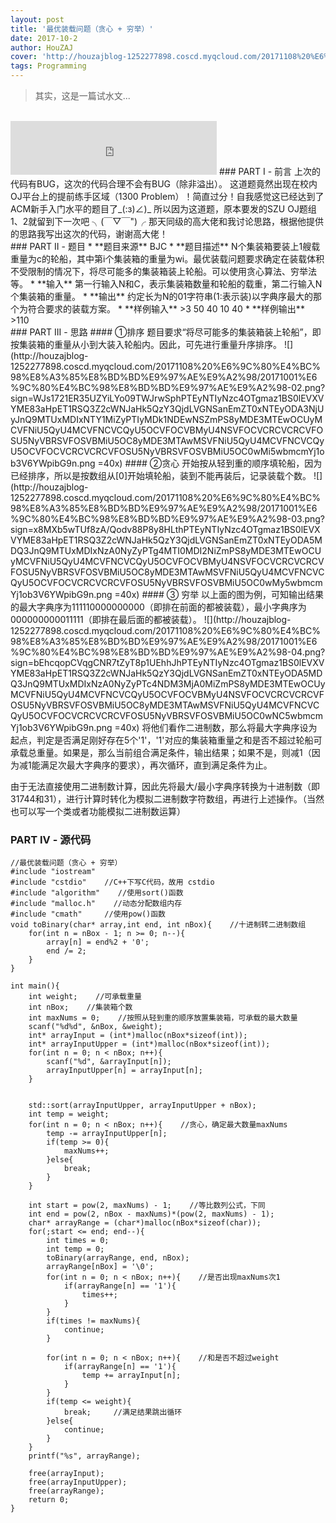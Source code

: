 ```yaml
---
layout: post
title: '最优装载问题（贪心 + 穷举）'
date: 2017-10-2
author: HouZAJ
cover: 'http://houzajblog-1252277898.coscd.myqcloud.com/20171108%20%E6%9C%80%E4%BC%98%E8%A3%85%E8%BD%BD%E9%97%AE%E9%A2%98/20171001%E6%9C%80%E4%BC%98%E8%BD%BD%E9%97%AE%E9%A2%98-01.png?sign=IjTZybv9EujP9xpMfBh2rI66r/dhPTEyNTIyNzc4OTgmaz1BS0lEVXVYME83aHpET1RSQ3Z2cWNJaHk5QzY3QjdLVGNSanEmZT0xNTEyODA3NjUyJnQ9MTUxMDIxNTY1MiZyPTk4MzExMTkzNSZmPS8yMDE3MTEwOCUyMCVFNiU5QyU4MCVFNCVCQyU5OCVFOCVBMyU4NSVFOCVCRCVCRCVFOSU5NyVBRSVFOSVBMiU5OC8yMDE3MTAwMSVFNiU5QyU4MCVFNCVCQyU5OCVFOCVCRCVCRCVFOSU5NyVBRSVFOSVBMiU5OC0wMS5wbmcmYj1ob3V6YWpibG9n.png'
tags: Programming
---
```


>其实，这是一篇试水文...

<br>

<iframe type="text/html" src="http://music.163.com/outchain/player?type=2&id=496549&auto=0&height=66" frameborder="no" border="0" marginwidth="0" marginheight="0" width="330" height="86"></iframe>
### PART I - 前言
上次的代码有BUG，这次的代码合理不会有BUG（除非溢出）。
这道题竟然出现在校内OJ平台上的提前练手区域（1300 Problem）！简直过分！自我感觉这已经达到了ACM新手入门水平的题目了_(:з)∠)_
所以因为这道题，原本要发的SZU OJ题组1、2就留到下一次吧 ╮(￣▽￣")╭
那天同级的高大佬和我讨论思路，根据他提供的思路我写出这次的代码，谢谢高大佬！

<br>
### PART II - 题目
* **题目来源**   
BJC
* **题目描述**  
N个集装箱要装上1艘载重量为c的轮船，其中第i个集装箱的重量为wi。最优装载问题要求确定在装载体积不受限制的情况下，将尽可能多的集装箱装上轮船。可以使用贪心算法、穷举法等。
* **输入**  
第一行输入N和C，表示集装箱数量和轮船的载重，第二行输入N个集装箱的重量。
* **输出**  
约定长为N的01字符串(1:表示装)以字典序最大的那个为符合要求的装载方案。
* **样例输入**
>3 50  
40 10 40
* **样例输出**
>110

<br>
### PART III - 思路
#### ①排序
题目要求“将尽可能多的集装箱装上轮船”，即按集装箱的重量从小到大装入轮船内。因此，可先进行重量升序排序。
![](http://houzajblog-1252277898.coscd.myqcloud.com/20171108%20%E6%9C%80%E4%BC%98%E8%A3%85%E8%BD%BD%E9%97%AE%E9%A2%98/20171001%E6%9C%80%E4%BC%98%E8%BD%BD%E9%97%AE%E9%A2%98-02.png?sign=WJs1721ER35UZYiLYo09TWJrwSphPTEyNTIyNzc4OTgmaz1BS0lEVXVYME83aHpET1RSQ3Z2cWNJaHk5QzY3QjdLVGNSanEmZT0xNTEyODA3NjUyJnQ9MTUxMDIxNTY1MiZyPTIyMDk1NDEwNSZmPS8yMDE3MTEwOCUyMCVFNiU5QyU4MCVFNCVCQyU5OCVFOCVBMyU4NSVFOCVCRCVCRCVFOSU5NyVBRSVFOSVBMiU5OC8yMDE3MTAwMSVFNiU5QyU4MCVFNCVCQyU5OCVFOCVCRCVCRCVFOSU5NyVBRSVFOSVBMiU5OC0wMi5wbmcmYj1ob3V6YWpibG9n.png =40x)
#### ②贪心
开始按从轻到重的顺序填轮船，因为已经排序，所以是按数组从[0]开始填轮船，装到不能再装后，记录装载个数。
![](http://houzajblog-1252277898.coscd.myqcloud.com/20171108%20%E6%9C%80%E4%BC%98%E8%A3%85%E8%BD%BD%E9%97%AE%E9%A2%98/20171001%E6%9C%80%E4%BC%98%E8%BD%BD%E9%97%AE%E9%A2%98-03.png?sign=x8MXb5wTUf8zA/Qodv88P8y8HLthPTEyNTIyNzc4OTgmaz1BS0lEVXVYME83aHpET1RSQ3Z2cWNJaHk5QzY3QjdLVGNSanEmZT0xNTEyODA5MDQ3JnQ9MTUxMDIxNzA0NyZyPTg4MTI0MDI2NiZmPS8yMDE3MTEwOCUyMCVFNiU5QyU4MCVFNCVCQyU5OCVFOCVBMyU4NSVFOCVCRCVCRCVFOSU5NyVBRSVFOSVBMiU5OC8yMDE3MTAwMSVFNiU5QyU4MCVFNCVCQyU5OCVFOCVCRCVCRCVFOSU5NyVBRSVFOSVBMiU5OC0wMy5wbmcmYj1ob3V6YWpibG9n.png =40x)
#### ③ 穷举
以上面的图为例，可知输出结果的最大字典序为111110000000000（即排在前面的都被装载），最小字典序为000000000011111（即排在最后面的都被装载）。
![](http://houzajblog-1252277898.coscd.myqcloud.com/20171108%20%E6%9C%80%E4%BC%98%E8%A3%85%E8%BD%BD%E9%97%AE%E9%A2%98/20171001%E6%9C%80%E4%BC%98%E8%BD%BD%E9%97%AE%E9%A2%98-04.png?sign=bEhcqopCVqgCNR7tZyT8p1UEhhJhPTEyNTIyNzc4OTgmaz1BS0lEVXVYME83aHpET1RSQ3Z2cWNJaHk5QzY3QjdLVGNSanEmZT0xNTEyODA5MDQ3JnQ9MTUxMDIxNzA0NyZyPTc4NDM3MjA0MiZmPS8yMDE3MTEwOCUyMCVFNiU5QyU4MCVFNCVCQyU5OCVFOCVBMyU4NSVFOCVCRCVCRCVFOSU5NyVBRSVFOSVBMiU5OC8yMDE3MTAwMSVFNiU5QyU4MCVFNCVCQyU5OCVFOCVCRCVCRCVFOSU5NyVBRSVFOSVBMiU5OC0wNC5wbmcmYj1ob3V6YWpibG9n.png =40x)
将他们看作二进制数，那么将最大字典序设为起点，判定是否满足刚好存在5个'1'，'1'对应的集装箱重量之和是否不超过轮船可承载总重量。如果是，那么当前组合满足条件，输出结果；如果不是，则减1（因为减1能满足次最大字典序的要求），再次循环，直到满足条件为止。

由于无法直接使用二进制数计算，因此先将最大/最小字典序转换为十进制数（即31744和31），进行计算时转化为模拟二进制数字符数组，再进行上述操作。（当然也可以写一个类或者功能模拟二进制数运算）
<br>

### PART IV - 源代码   
<pre><code class="language-cpp">//最优装载问题（贪心 + 穷举）
#include "iostream"
#include "cstdio"    //C++下写C代码，故用 cstdio
#include "algorithm"    //使用sort()函数
#include "malloc.h"    //动态分配数组内存
#include "cmath"     //使用pow()函数
void toBinary(char* array,int end, int nBox){    //十进制转二进制数组
    for(int n = nBox - 1; n >= 0; n--){
        array[n] = end%2 + '0';
        end /= 2;
    }
}

int main(){
    int weight;    //可承载重量
    int nBox;    //集装箱个数
    int maxNums = 0;    //按照从轻到重的顺序放置集装箱，可承载的最大数量
    scanf("%d%d", &nBox, &weight);
    int* arrayInput = (int*)malloc(nBox*sizeof(int));
    int* arrayInputUpper = (int*)malloc(nBox*sizeof(int));
    for(int n = 0; n < nBox; n++){
        scanf("%d", &arrayInput[n]);
        arrayInputUpper[n] = arrayInput[n];
    }


    std::sort(arrayInputUpper, arrayInputUpper + nBox);
    int temp = weight;
    for(int n = 0; n < nBox; n++){    //贪心，确定最大数量maxNums
        temp -= arrayInputUpper[n];
        if(temp >= 0){
            maxNums++;
        }else{
            break;
        }
    }

    int start = pow(2, maxNums) - 1;    //等比数列公式，下同
    int end = pow(2, nBox - maxNums)*(pow(2, maxNums) - 1);
    char* arrayRange = (char*)malloc(nBox*sizeof(char));
    for(;start <= end; end--){
        int times = 0;
        int temp = 0;
        toBinary(arrayRange, end, nBox);
        arrayRange[nBox] = '\0';
        for(int n = 0; n < nBox; n++){    //是否出现maxNums次1
            if(arrayRange[n] == '1'){
                times++;
            }
        }
        if(times != maxNums){
            continue;
        }

        for(int n = 0; n < nBox; n++){    //和是否不超过weight
            if(arrayRange[n] == '1'){
                temp += arrayInput[n];
            }
        }
        if(temp <= weight){
            break;     //满足结果跳出循环
        }else{
            continue;
        }
    }
    printf("%s", arrayRange);

    free(arrayInput);
    free(arrayInputUpper);
    free(arrayRange);
    return 0;
}
</code></pre>
